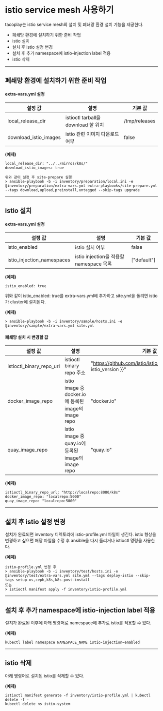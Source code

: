 istio service mesh 사용하기
===================

tacoplay는 istio service mesh의 설치 및 폐쇄망 환경 설치 기능을 제공한다.

* 폐쇄망 환경에 설치하기 위한 준비 작업
* istio 설치
* 설치 후 istio 설정 변경
* 설치 후 추가 namespace에 istio-injection label 적용
* istio 삭제

* * *

폐쇄망 환경에 설치하기 위한 준비 작업
-----------------

#### extra-vars.yml 설정

| 설정 값 | 설명 | 기본 값 |
|---------|------|---------|
| local_release_dir | istioctl tarball을 download 할 위치 | /tmp/releases |
| download_istio_images | istio 관련 이미지 다운로드 여부 | false |

**(예제)**
```
local_release_dir: "../../mirros/k8s/"
download_istio_images: true

위와 같이 설정 후 site-prepare 실행
> ansible-playbook -b -i inventory/preparation/local.ini -e @inventory/preparation/extra-vars.yml extra-playbooks/site-prepare.yml --tags download,upload,preinstall,untagged --skip-tags upgrade
```

* * *

istio 설치
-----------------------------------

#### extra-vars.yml 설정

| 설정 값 | 설명 | 기본 값 |
|---------|------|------|
|  istio_enabled | istio 설치 여부 | false
|  istio_injection_namespaces | istio injection을 적용할 namespace 목록 | ["default"]


**(예제)**
```
istio_enabled: true
```

위와 같이 istio_enabled: true를 extra-vars.yml에 추가하고 site.yml을 돌리면 istio가 cluster에 설치된다.

**(예제)**
```
> ansible-playbook -b -i inventory/sample/hosts.ini -e @inventory/sample/extra-vars.yml site.yml
```

#### 폐쇄망 설치 시 변경할 값

| 설정 값 | 설명 | 기본 값 |
|---------|------|------|
|  istioctl_binary_repo_url | istioctl binary repo 주소 | "https://github.com/istio/istio/releases/download/{{ istio_version }}"
|  docker_image_repo | istio image 중 docker.io에 등록된 image의 image repo | "docker.io"
|  quay_image_repo | istio image 중 quay.io에 등록된 image의 image repo | "quay.io"

**(예제)**
```
istioctl_binary_repo_url: "http://localrepo:8080/k8s"
docker_image_repo: "localrepo:5000"
quay_image_repo: "localrepo:5000"
```

* * *

설치 후 istio 설정 변경
-----------------

설치가 완료되면 inventory 디렉토리에 istio-profile.yml 파일이 생긴다. istio 형상을 변경하고 싶으면 해당 파일을 수정 후 ansible을 다시 돌리거나 istioctl 명령을 사용한다.

**(예제)**
```
istio-profile.yml 변경 후
> ansible-playbook -b -i inventory/test/hosts.ini -e @inventory/test/extra-vars.yml site.yml --tags deploy-istio --skip-tags setup-os,ceph,k8s,k8s-post-install
또는
> istioctl manifest apply -f inventory/istio-profile.yml
```

* * *

설치 후 추가 namespace에 istio-injection label 적용
-----------------

설치가 완료된 이후에 아래 명령어로 namespace에 추가로 istio를 적용할 수 있다.

**(예제)**
```
kubectl label namespace NAMESPACE_NAME istio-injection=enabled
```

* * *

istio 삭제
-----------------

아래 명령어로 설치된 istio를 삭제할 수 있다.

**(예제)**
```
istioctl manifest generate -f inventory/istio-profile.yml | kubectl delete -f -
kubectl delete ns istio-system
```
